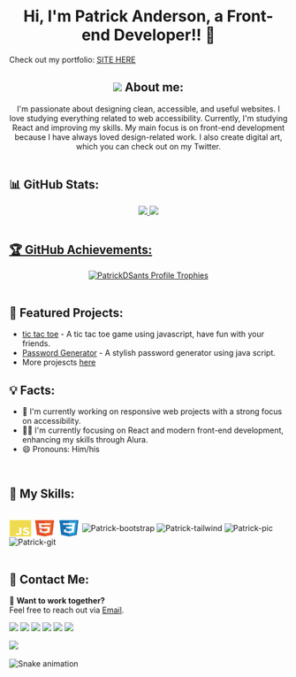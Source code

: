 <h1 align="center">Hi, I'm Patrick Anderson, a Front-end Developer!! 👋</h1>

Check out my portfolio: <a href="https://portifolio-sepia-rho.vercel.app/">SITE HERE</a>

<div align="center">
   <h2 align="center"><img src="https://media.giphy.com/media/4BJCvMoLPePq8/giphy.gif" height="120px"> About me:</h2>
  
 I'm passionate about designing clean, accessible, and useful websites. I love studying everything related to web accessibility. Currently, I'm studying React and improving my skills. My main focus is on front-end development because I have always loved design-related work. I also create digital art, which you can check out on my Twitter.
 <br><br>
</div>

## 📊 GitHub Stats:

<div align="center">
  <a href="https://github.com/PatrickDSants">
  <img height="150em" src="https://github-readme-stats.vercel.app/api?username=PatrickDSants&theme=tokyonight&show_icons=true&hide_border=true&count_private=true"/>
  <img height="150em" src="https://github-readme-stats.vercel.app/api/top-langs/?username=PatrickDSants&theme=tokyonight&show_icons=true&hide_border=true&layout=compact"/>
</div>
  <br>

## 🏆 GitHub Achievements:

<div align="center">
  <a href="https://github.com/ryo-ma/github-profile-trophy">
    <img src="https://github-profile-trophy.vercel.app/?username=PatrickDSants&theme=onestar&no-frame=true&row=2&column=3" alt="PatrickDSants Profile Trophies" />
  </a>
</div>
</br>
  
## 🔄 Featured Projects:
- [tic tac toe](https://jogodavelha-ruby.vercel.app/) - A tic tac toe game using javascript, have fun with your friends.
- [Password Generator](https://patrickdsants.github.io/PasswordGenerator/) - A stylish password generator using java script.
- More projescts <a href="https://portifolio-sepia-rho.vercel.app/">here</a>

## 💡 Facts:
- 🎨 I'm currently working on responsive web projects with a strong focus on accessibility.<br>
- 👨‍💻 I'm currently focusing on React and modern front-end development, enhancing my skills through Alura.<br>
- 😄 Pronouns: Him/his
<br>
  
## 🌟 My Skills:
<div>
 <div style="display: inline_block"><br>
  <img align="center" alt="Patrick-Js" height="30" width="40" src="https://raw.githubusercontent.com/devicons/devicon/master/icons/javascript/javascript-plain.svg">
  <img align="center" alt="Patrick-HTML" height="30" width="40" src="https://raw.githubusercontent.com/devicons/devicon/master/icons/html5/html5-original.svg">
  <img align="center" alt="Patrick-CSS" height="30" width="40" src="https://raw.githubusercontent.com/devicons/devicon/master/icons/css3/css3-original.svg">
  <img align="center" alt="Patrick-bootstrap" height="30" width="40" src="https://cdn.jsdelivr.net/gh/devicons/devicon/icons/bootstrap/bootstrap-plain.svg">
  <img align="center" alt="Patrick-tailwind" height="30" width="40" src="https://img.icons8.com/plasticine/100/tailwind_css.png" alt="tailwind_css"/>
  <img align="center" alt="Patrick-pic" src="https://media.discordapp.net/attachments/893669845936250883/927644059978334218/Design_sem_nome_1.gif?width=200&height=200">
  <img  align="center" alt="Patrick-git" height="30" width="40" src="https://cdn.jsdelivr.net/gh/devicons/devicon/icons/git/git-original.svg" />
</div>
</div>
<br>
  
## 📢 Contact Me:

💍 **Want to work together?**  
Feel free to reach out via [Email](mailto:patrickandersonn29@gmail.com).
  
  <div> 
  <a href="https://www.youtube.com/channel/UCZk8xkh8XNog0JhsKX7Ditg" target="_blank"><img src="https://img.shields.io/badge/YouTube-FF0000?style=for-the-badge&logo=youtube&logoColor=white" target="_blank"></a>
  <a href="https://www.instagram.com/patrkx/" target="_blank"><img src="https://img.shields.io/badge/-Instagram-%23E4405F?style=for-the-badge&logo=instagram&logoColor=white" target="_blank"></a>
  <a href="https://www.twitch.tv/patrickdsants" target="_blank"><img src="https://img.shields.io/badge/Twitch-9146FF?style=for-the-badge&logo=twitch&logoColor=white" target="_blank"></a>
 <a href="https://discord.com/channels/@me" target="_blank"><img src="https://img.shields.io/badge/Discord-7289DA?style=for-the-badge&logo=discord&logoColor=white" target="_blank"></a> 
  <a href = "mailto:patrickandersonn29@gmail.com"><img src="https://img.shields.io/badge/-Gmail-%23333?style=for-the-badge&logo=gmail&logoColor=white" target="_blank"></a>
  <a href="https://www.linkedin.com/in/patrick-anderson-45384a220/" target="_blank"><img src="https://img.shields.io/badge/-LinkedIn-%230077B5?style=for-the-badge&logo=linkedin&logoColor=white" target="_blank"></a>
 </div>
 
  ![](https://komarev.com/ghpvc/?username=Patrickdsants&color=blueviolet&style=flat-square)

![Snake animation](https://github.com/PatrickDSants/PatrickDSants/blob/main/github-contribution-grid-snake.svg)


  
  

